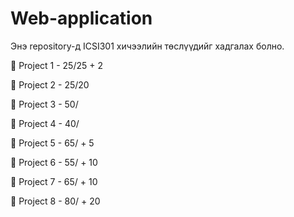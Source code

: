# Web-application
Энэ repository-д ICSI301 хичээлийн төслүүдийг хадгалах болно.

🌼 Project 1 - 25/25 + 2

🌼 Project 2 - 25/20

🌼 Project 3 - 50/

🌼 Project 4 - 40/

🌼 Project 5 - 65/ + 5

🌼 Project 6 - 55/ + 10

🌼 Project 7 - 65/ + 10

🌼 Project 8 - 80/ + 20
